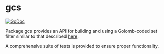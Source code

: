 gcs
==========

[![GoDoc](https://godoc.org/github.com/decred/dcrd/gcs?status.png)](https://godoc.org/github.com/decred/dcrd/gcs)

Package gcs provides an API for building and using a Golomb-coded set filter
similar to that described [here](https://giovanni.bajo.it/post/47119962313/golomb-coded-sets-smaller-than-bloom-filters).

A comprehensive suite of tests is provided to ensure proper functionality.
